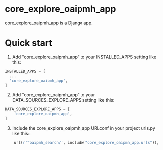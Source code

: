 # core_explore_oaipmh_app

core_explore_oaipmh_app is a Django app.

# Quick start

1. Add "core_explore_oaipmh_app" to your INSTALLED_APPS setting like this:

```python
INSTALLED_APPS = [
  ...
  'core_explore_oaipmh_app',
]
```

2. Add "core_explore_oaipmh_app" to your DATA_SOURCES_EXPLORE_APPS setting like this:

```python
DATA_SOURCES_EXPLORE_APPS = [
    'core_explore_oaipmh_app',
]
```


3. Include the core_explore_oaipmh_app URLconf in your project urls.py like this::

```python
    url(r'^oaipmh_search/', include("core_explore_oaipmh_app.urls")),
```
